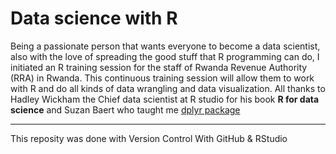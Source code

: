 # Data science with R

Being a passionate person that wants everyone to become a data scientist, also with the love of spreading the good stuff that R programming can do, I initiated an R training session for the staff of Rwanda Revenue Authority (RRA) in Rwanda. This continuous training session will allow them to work with R and do all kinds of data wrangling and data visualization. All thanks to Hadley Wickham the Chief data scientist at R studio for his book **R for data science** and Suzan Baert who taught me [dplyr package](https://suzan.rbind.io/categories/tutorial/)

---
This reposity was done with Version Control With GitHub & RStudio


